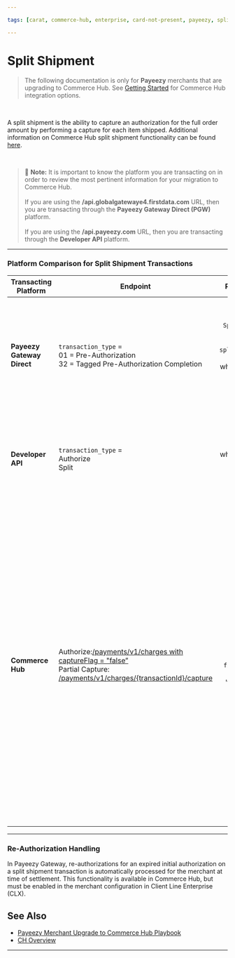 ```yaml
---

tags: [carat, commerce-hub, enterprise, card-not-present, payeezy, split-shipment]

---
```


# Split Shipment

<!-- theme: danger -->
>  The following documentation is only for **Payeezy** merchants that are upgrading to Commerce Hub. See [Getting Started](?path=docs/Getting-Started/Getting-Started-General.md) for Commerce Hub integration options.

<br>

A split shipment is the ability to capture an authorization for the full order amount by performing a capture for each item shipped. Additional information on Commerce Hub split shipment functionality can be found [here](?path=docs/Resources/Guides/Split-Shipment.md).

<br>

> :memo: **Note:** It is important to know the platform you are transacting on in order to review the most pertinent information for your migration to Commerce Hub. <br> <br> If you are using the **/api.globalgatewaye4.firstdata.com** URL, then you are transacting through the **Payeezy Gateway Direct (PGW)** platform. <br> <br> If you are using the **/api.payeezy.com** URL, then you are transacting through the **Developer API** platform.

---

### Platform Comparison for Split Shipment Transactions

| Transacting Platform | Endpoint | Required Elements | Notes|
| -------- | ------------- | :--------------: |----------|
|**Payeezy Gateway Direct** | `transaction_type` = <br> 01 = Pre-Authorization <br> 32 = Tagged Pre-Authorization Completion  | XML: `SplitShipmentNumber` OR <br> JSON: `split_shipment_number` = xx/yy <br> where: xx = number of the shipment <br> and yy = total shipments| If yy is not known, then yy = total number of items in order. <br>  <br> If 01/01 value sent, Compass would reject the transaction. |
|**Developer API** | `transaction_type` = <br> Authorize <br> Split | `split_shipment` = xx/yy <br> where: xx = number of the shipment <br> and yy = total shipments| If yy is not known, then yy = 99.<br>  <br> If 01/01 value sent, Compass would reject the transaction. 
|**Commerce Hub** | Authorize:[/payments/v1/charges with captureFlag = "false” ](?path=docs/Resources/API-Documents/Payments/Charges.md) <br> Partial Capture: [/payments/v1/charges/{transactionId}/capture](?path=docs/Resources/API-Documents/Payments/Capture.md)   |   splitShipment { `totalCount`:5, `sequenceno`:4, `finalShipment`:false} within 'transactionDetails' object| `totalCount` can be set in pre-authorization transaction or first capture. <br> <br>    `totalCount` valid values are '02-99'. <br><br>  `totalCount` can be updated in subsequent captures, but count must include all captures sent in the series, regardless of voids or refunds of captures.  This means that the count cannot reduce below the number of transactions that have already been completed.|

---

### Re-Authorization Handling

In Payeezy Gateway, re-authorizations for an expired initial authorization on a split shipment transaction is automatically processed for the merchant at time of settlement.  This functionality is available in Commerce Hub, but must be enabled in the merchant configuration in Client Line Enterprise (CLX).    

## See Also

- [Payeezy Merchant Upgrade to Commerce Hub Playbook](?path=docs/Resources/Guides/Payeezy/PayeezyUpgradetoCHGuideLandingPage.md)
- [CH Overview](?path=docs/Getting-Started/Getting-Started-General.md)

---
